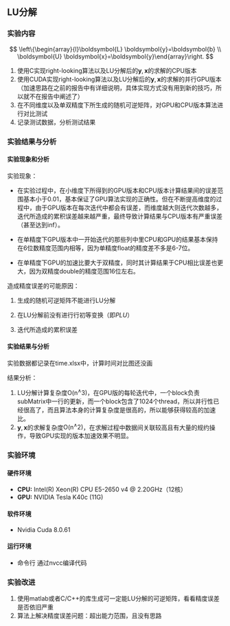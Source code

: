 ## LU分解

### 实验内容

$$
\left\{\begin{array}{l}\boldsymbol{L} \boldsymbol{y}=\boldsymbol{b} \\ \boldsymbol{U} \boldsymbol{x}=\boldsymbol{y}\end{array}\right.
$$

1. 使用C实现right-looking算法以及LU分解后的$\boldsymbol{y},\boldsymbol{x}$的求解的CPU版本
2. 使用CUDA实现right-looking算法以及LU分解后的$\boldsymbol{y},\boldsymbol{x}$的求解的并行GPU版本（加速思路在之前的报告中有详细说明，具体实现方式没有用到新的技巧，所以就不在报告中阐述了）
3. 在不同维度以及单双精度下所生成的随机可逆矩阵，对GPU和CPU版本算法进行对比测试
4. 记录测试数据，分析测试结果

### 实验结果与分析

#### 实验现象和分析

实验现象：

+ 在实验过程中，在小维度下所得到的GPU版本和CPU版本计算结果间的误差范围基本小于0.01，基本保证了GPU算法实现的正确性。但在不断提高维度的过程中，由于GPU版本在每次迭代中都会有误差，而维度越大则迭代次数越多，迭代所造成的累积误差越来越严重，最终导致计算结果与CPU版本有严重误差（甚至达到inf）。

+ 在单精度下GPU版本中一开始迭代的那些列中里CPU和GPU的结果基本保持在6位数精度范围内相等，因为单精度float的精度差不多是6-7位。

+ 在单精度下GPU的加速比要大于双精度，同时其计算结果于CPU相比误差也更大，因为双精度double的精度范围16位左右。

造成精度误差的可能原因：

1. 生成的随机可逆矩阵不能进行LU分解
2. 在LU分解前没有进行行初等变换（即$PLU$）

3. 迭代所造成的累积误差

#### 实验结果与分析

实验数据都记录在time.xlsx中，计算时间对比图还没画

结果分析：

1. LU分解计算复杂度$\mathrm{O}\left(\mathrm{n}^{\wedge} 3\right)$，在GPU版的每轮迭代中，一个block负责subMatrix中一行的更新，而一个block包含了1024个thread，所以并行性已经很高了，而且算法本身的计算复杂度是很高的，所以能够获得较高的加速比。
2. $\boldsymbol{y},\boldsymbol{x}$的求解复杂度$\mathrm{O}\left(\mathrm{n}^{\wedge} 2\right)$，在求解过程中数据间关联较高且有大量的规约操作，导致GPU实现的版本加速效果不明显。

###  实验环境

####  硬件环境

- **CPU:** Intel(R) Xeon(R) CPU E5-2650 v4 @ 2.20GHz（12核）
- **GPU:** NVIDIA Tesla K40c (11G)

#### 软件环境

- Nvidia Cuda 8.0.61

#### 运行环境

- 命令行 通过nvcc编译代码

### 实验改进

1. 使用matlab或者C/C++的库生成可一定能LU分解的可逆矩阵，看看精度误差是否依旧严重
2. 算法上解决精度误差问题：超出能力范围，且没有思路
